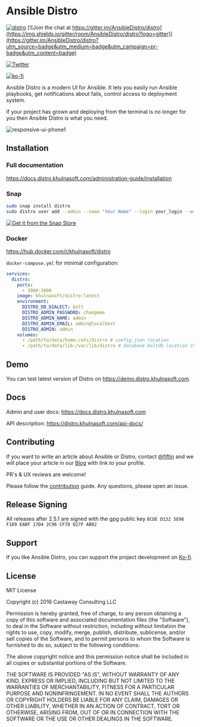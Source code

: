 # Ansible Distro

[![distro](https://snapcraft.io/distro/badge.svg)](https://snapcraft.io/distro)
[![Join the chat at https://gitter.im/AnsibleDistro/distro](https://img.shields.io/gitter/room/AnsibleDistro/distro?logo=gitter)](https://gitter.im/AnsibleDistro/distro?utm_source=badge&utm_medium=badge&utm_campaign=pr-badge&utm_content=badge)

[![Twitter](https://img.shields.io/twitter/follow/khulnasoft?style=social&logo=twitter)](https://twitter.com/khulnasoft)

[![ko-fi](https://ko-fi.com/img/githubbutton_sm.svg)](https://ko-fi.com/fiftin)

Ansible Distro is a modern UI for Ansible. It lets you easily run Ansible playbooks, get notifications about fails, control access to deployment system.

If your project has grown and deploying from the terminal is no longer for you then Ansible Distro is what you need.

![responsive-ui-phone1](https://user-images.githubusercontent.com/914224/134777345-8789d9e4-ff0d-439c-b80e-ddc56b74fcee.png)

## Installation

### Full documentation
https://docs.distro.khulnasoft.com/administration-guide/installation

### Snap

```bash
sudo snap install distro
sudo distro user add --admin --name "Your Name" --login your_login --email your-email@examaple.com --password your_password
```
[![Get it from the Snap Store](https://snapcraft.io/static/images/badges/en/snap-store-black.svg)](https://snapcraft.io/distro)

### Docker 

https://hub.docker.com/r/khulnasoft/distro

`docker-compose.yml` for minimal configuration:

```yaml
services:
  distro:
    ports:
      - 3000:3000
    image: khulnasoft/distro:latest
    environment:
      DISTRO_DB_DIALECT: bolt
      DISTRO_ADMIN_PASSWORD: changeme
      DISTRO_ADMIN_NAME: admin
      DISTRO_ADMIN_EMAIL: admin@localhost
      DISTRO_ADMIN: admin
    volumes:
      - /path/to/data/home:/etc/distro # config.json location
      - /path/to/data/lib:/var/lib/distro # database.boltdb location (Not required if using mysql or postgres)
```

## Demo

You can test latest version of Distro on https://demo.distro.khulnasoft.com.

## Docs

Admin and user docs: https://docs.distro.khulnasoft.com

API description: https://distro.khulnasoft.com/api-docs/

## Contributing

If you want to write an article about Ansible or Distro, contact [@fiftin](https://github.com/fiftin) and we will place your article in our [Blog](https://www.distro.khulnasoft.com/blog/) with link to your profile.

PR's & UX reviews are welcome!

Please follow the [contribution](https://github.com/khulnasoft-lab/distro/blob/develop/CONTRIBUTING.md) guide. Any questions, please open an issue.

## Release Signing

All releases after 2.5.1 are signed with the gpg public key
`8CDE D132 5E96 F1D9 EABF 17D4 2C96 CF7D D27F AB82`

## Support

If you like Ansible Distro, you can support the project development on [Ko-fi](https://ko-fi.com/fiftin).

## License

MIT License

Copyright (c) 2016 Castaway Consulting LLC

Permission is hereby granted, free of charge, to any person obtaining a copy
of this software and associated documentation files (the "Software"), to deal
in the Software without restriction, including without limitation the rights
to use, copy, modify, merge, publish, distribute, sublicense, and/or sell
copies of the Software, and to permit persons to whom the Software is
furnished to do so, subject to the following conditions:

The above copyright notice and this permission notice shall be included in all
copies or substantial portions of the Software.

THE SOFTWARE IS PROVIDED "AS IS", WITHOUT WARRANTY OF ANY KIND, EXPRESS OR
IMPLIED, INCLUDING BUT NOT LIMITED TO THE WARRANTIES OF MERCHANTABILITY,
FITNESS FOR A PARTICULAR PURPOSE AND NONINFRINGEMENT. IN NO EVENT SHALL THE
AUTHORS OR COPYRIGHT HOLDERS BE LIABLE FOR ANY CLAIM, DAMAGES OR OTHER
LIABILITY, WHETHER IN AN ACTION OF CONTRACT, TORT OR OTHERWISE, ARISING FROM,
OUT OF OR IN CONNECTION WITH THE SOFTWARE OR THE USE OR OTHER DEALINGS IN THE
SOFTWARE.

